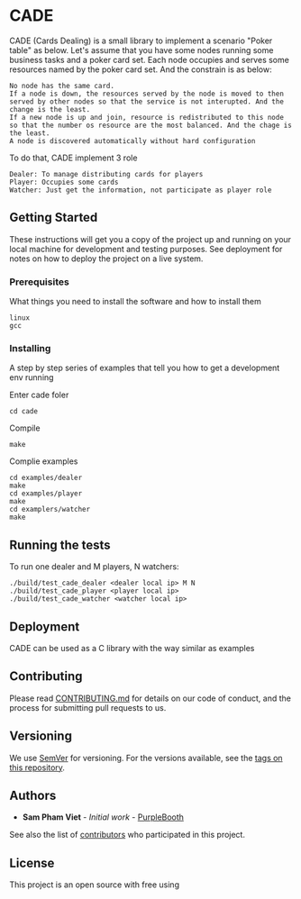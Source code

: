 # CADE

CADE (Cards Dealing) is a small library to implement a scenario "Poker table" as below. Let's assume that you have some nodes running some business tasks and a poker card set. Each node occupies and serves some resources named by the poker card set. And the constrain is as below:
```
No node has the same card.
If a node is down, the resources served by the node is moved to then served by other nodes so that the service is not interupted. And the change is the least.
If a new node is up and join, resource is redistributed to this node so that the number os resource are the most balanced. And the chage is the least.
A node is discovered automatically without hard configuration
```
To do that, CADE implement 3 role
```
Dealer: To manage distributing cards for players
Player: Occupies some cards
Watcher: Just get the information, not participate as player role
```


## Getting Started

These instructions will get you a copy of the project up and running on your local machine for development and testing purposes. See deployment for notes on how to deploy the project on a live system.

### Prerequisites

What things you need to install the software and how to install them

```
linux
gcc
```

### Installing

A step by step series of examples that tell you how to get a development env running

Enter cade foler
```
cd cade
```

Compile

```
make
```

Complie examples
```
cd examples/dealer
make
cd examples/player
make
cd examplers/watcher
make
```

## Running the tests

To run one dealer and M players, N watchers:
```
./build/test_cade_dealer <dealer local ip> M N
./build/test_cade_player <player local ip>
./build/test_cade_watcher <watcher local ip>
```

## Deployment

CADE can be used as a C library with the way similar as examples


## Contributing

Please read [CONTRIBUTING.md](https://gist.github.com/sampv) for details on our code of conduct, and the process for submitting pull requests to us.

## Versioning

We use [SemVer](http://semver.org/) for versioning. For the versions available, see the [tags on this repository](https://github.com/your/project/tags). 

## Authors

* **Sam Pham Viet** - *Initial work* - [PurpleBooth](https://github.com/sampv)

See also the list of [contributors](https://github.com/your/project/contributors) who participated in this project.

## License

This project is an open source with free using
